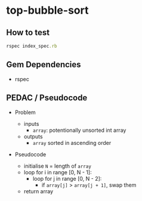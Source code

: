 # top-bubble-sort

## How to test

```ruby
rspec index_spec.rb
```

## Gem Dependencies

- rspec

## PEDAC / Pseudocode

- Problem
    - inputs
        - `array`: potentionally unsorted int array
    - outputs
        - `array` sorted in ascending order

- Pseudocode
    - initialise `N` = length of `array`
    - loop for i in range \[0, N - 1]:
        - loop for j in range \[0, N - 2]:
            - if `array[j]` > `array[j + 1]`, swap them
    - return array